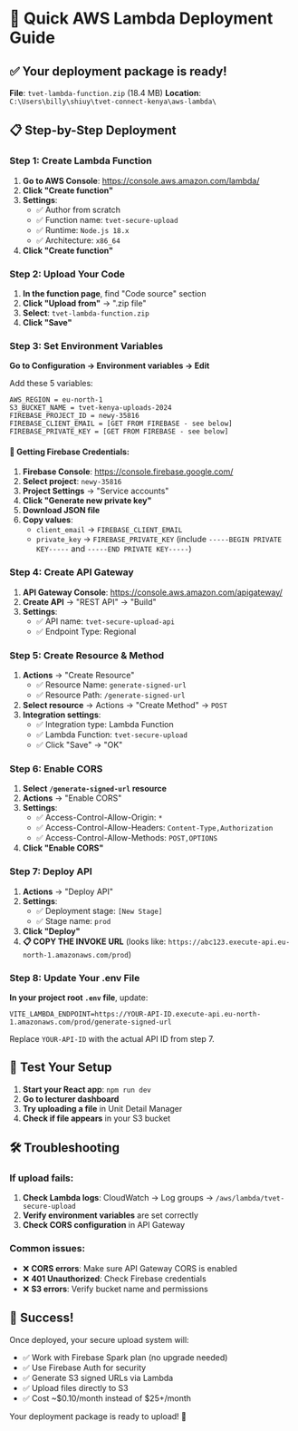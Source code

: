 # 🚀 Quick AWS Lambda Deployment Guide

## ✅ Your deployment package is ready!

**File**: `tvet-lambda-function.zip` (18.4 MB)
**Location**: `C:\Users\billy\shiuy\tvet-connect-kenya\aws-lambda\`

## 📋 Step-by-Step Deployment

### Step 1: Create Lambda Function
1. **Go to AWS Console**: https://console.aws.amazon.com/lambda/
2. **Click "Create function"**
3. **Settings**:
   - ✅ Author from scratch
   - ✅ Function name: `tvet-secure-upload`
   - ✅ Runtime: `Node.js 18.x`
   - ✅ Architecture: `x86_64`
4. **Click "Create function"**

### Step 2: Upload Your Code
1. **In the function page**, find "Code source" section
2. **Click "Upload from"** → ".zip file"
3. **Select**: `tvet-lambda-function.zip`
4. **Click "Save"**

### Step 3: Set Environment Variables
**Go to Configuration → Environment variables → Edit**

Add these 5 variables:
```
AWS_REGION = eu-north-1
S3_BUCKET_NAME = tvet-kenya-uploads-2024
FIREBASE_PROJECT_ID = newy-35816
FIREBASE_CLIENT_EMAIL = [GET FROM FIREBASE - see below]
FIREBASE_PRIVATE_KEY = [GET FROM FIREBASE - see below]
```

#### 🔑 Getting Firebase Credentials:
1. **Firebase Console**: https://console.firebase.google.com/
2. **Select project**: `newy-35816`
3. **Project Settings** → "Service accounts"
4. **Click "Generate new private key"**
5. **Download JSON file**
6. **Copy values**:
   - `client_email` → `FIREBASE_CLIENT_EMAIL`
   - `private_key` → `FIREBASE_PRIVATE_KEY` (include `-----BEGIN PRIVATE KEY-----` and `-----END PRIVATE KEY-----`)

### Step 4: Create API Gateway
1. **API Gateway Console**: https://console.aws.amazon.com/apigateway/
2. **Create API** → "REST API" → "Build"
3. **Settings**:
   - ✅ API name: `tvet-secure-upload-api`
   - ✅ Endpoint Type: Regional

### Step 5: Create Resource & Method
1. **Actions** → "Create Resource"
   - ✅ Resource Name: `generate-signed-url`
   - ✅ Resource Path: `/generate-signed-url`
2. **Select resource** → Actions → "Create Method" → `POST`
3. **Integration settings**:
   - ✅ Integration type: Lambda Function
   - ✅ Lambda Function: `tvet-secure-upload`
   - ✅ Click "Save" → "OK"

### Step 6: Enable CORS
1. **Select `/generate-signed-url` resource**
2. **Actions** → "Enable CORS"
3. **Settings**:
   - ✅ Access-Control-Allow-Origin: `*`
   - ✅ Access-Control-Allow-Headers: `Content-Type,Authorization`
   - ✅ Access-Control-Allow-Methods: `POST,OPTIONS`
4. **Click "Enable CORS"**

### Step 7: Deploy API
1. **Actions** → "Deploy API"
2. **Settings**:
   - ✅ Deployment stage: `[New Stage]`
   - ✅ Stage name: `prod`
3. **Click "Deploy"**
4. **📋 COPY THE INVOKE URL** (looks like: `https://abc123.execute-api.eu-north-1.amazonaws.com/prod`)

### Step 8: Update Your .env File
**In your project root `.env` file**, update:
```
VITE_LAMBDA_ENDPOINT=https://YOUR-API-ID.execute-api.eu-north-1.amazonaws.com/prod/generate-signed-url
```

Replace `YOUR-API-ID` with the actual API ID from step 7.

## 🧪 Test Your Setup

1. **Start your React app**: `npm run dev`
2. **Go to lecturer dashboard**
3. **Try uploading a file** in Unit Detail Manager
4. **Check if file appears** in your S3 bucket

## 🛠️ Troubleshooting

### If upload fails:
1. **Check Lambda logs**: CloudWatch → Log groups → `/aws/lambda/tvet-secure-upload`
2. **Verify environment variables** are set correctly
3. **Check CORS configuration** in API Gateway

### Common issues:
- ❌ **CORS errors**: Make sure API Gateway CORS is enabled
- ❌ **401 Unauthorized**: Check Firebase credentials
- ❌ **S3 errors**: Verify bucket name and permissions

## 🎉 Success!

Once deployed, your secure upload system will:
- ✅ Work with Firebase Spark plan (no upgrade needed)
- ✅ Use Firebase Auth for security
- ✅ Generate S3 signed URLs via Lambda
- ✅ Upload files directly to S3
- ✅ Cost ~$0.10/month instead of $25+/month

Your deployment package is ready to upload! 🚀

